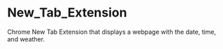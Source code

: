 # New_Tab_Extension
Chrome New Tab Extension that displays a webpage with the date, time, and weather.
